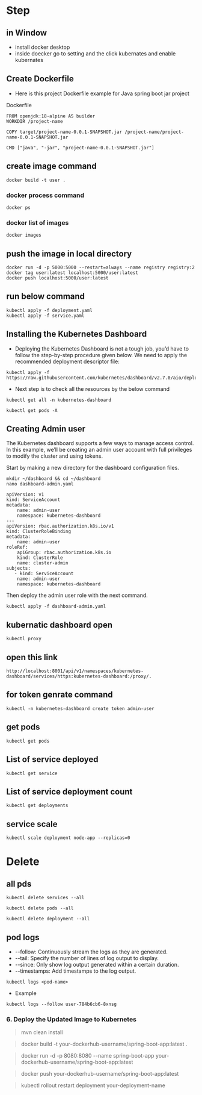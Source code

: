 # Step

## in Window
* install docker desktop
* inside doecker go to setting and the click kubernates and enable kubernates


## Create Dockerfile
* Here is this project Dockerfile example for Java spring boot jar project

Dockerfile
```
FROM openjdk:18-alpine AS builder
WORKDIR /project-name

COPY target/project-name-0.0.1-SNAPSHOT.jar /project-name/project-name-0.0.1-SNAPSHOT.jar

CMD ["java", "-jar", "project-name-0.0.1-SNAPSHOT.jar"]
```

## create image command
```
docker build -t user .
```
### docker process command
```
docker ps
```
### docker list of images
```
docker images
```
## push the image in local directory
```
docker run -d -p 5000:5000 --restart=always --name registry registry:2 
docker tag user:latest localhost:5000/user:latest
docker push localhost:5000/user:latest
```


## run below command
```
kubectl apply -f deployment.yaml
kubectl apply -f service.yaml
```


## Installing the Kubernetes Dashboard
* Deploying the Kubernetes Dashboard is not a tough job, you’d have to follow the step-by-step procedure given below. We need to apply the recommended deployment descriptor file:
```
kubectl apply -f https://raw.githubusercontent.com/kubernetes/dashboard/v2.7.0/aio/deploy/recommended.yaml
```
* Next step is to check all the resources by the below command 
```
kubectl get all -n kubernetes-dashboard
```
```
kubectl get pods -A
```
## Creating Admin user
The Kubernetes dashboard supports a few ways to manage access control. In this example, we’ll be creating an admin user account with full privileges to modify the cluster and using tokens.

Start by making a new directory for the dashboard configuration files.
```
mkdir ~/dashboard && cd ~/dashboard
nano dashboard-admin.yaml
```
```
apiVersion: v1
kind: ServiceAccount
metadata:
    name: admin-user
    namespace: kubernetes-dashboard
---
apiVersion: rbac.authorization.k8s.io/v1
kind: ClusterRoleBinding
metadata:
    name: admin-user
roleRef:
    apiGroup: rbac.authorization.k8s.io
    kind: ClusterRole
    name: cluster-admin
subjects:
   - kind: ServiceAccount
    name: admin-user
    namespace: kubernetes-dashboard
```

Then deploy the admin user role with the next command.

```
kubectl apply -f dashboard-admin.yaml
```

## kubernatic dashboard open
```
kubectl proxy
```
## open this link
```
http://localhost:8001/api/v1/namespaces/kubernetes-dashboard/services/https:kubernetes-dashboard:/proxy/.
```
## for token genrate command
```
kubectl -n kubernetes-dashboard create token admin-user
```
## get pods
```
kubectl get pods        
```

## List of service deployed
```
kubectl get service
```
## List of service deployment count
```
kubectl get deployments
```
## service scale
```
kubectl scale deployment node-app --replicas=0
```
# Delete
## all pds
```
kubectl delete services --all

kubectl delete pods --all 

kubectl delete deployment --all
```
## pod logs
* --follow: Continuously stream the logs as they are generated. 
* --tail: Specify the number of lines of log output to display. 
* --since: Only show log output generated within a certain duration. 
* --timestamps: Add timestamps to the log output.
```
kubectl logs <pod-name>
```
* Example
```
kubectl logs --follow user-784b6cb6-8xnsg
```

### 6. Deploy the Updated Image to Kubernetes
> mvn clean install

> docker build -t your-dockerhub-username/spring-boot-app:latest .

> docker run -d -p 8080:8080 --name spring-boot-app your-dockerhub-username/spring-boot-app:latest

> docker push your-dockerhub-username/spring-boot-app:latest

> kubectl rollout restart deployment your-deployment-name
